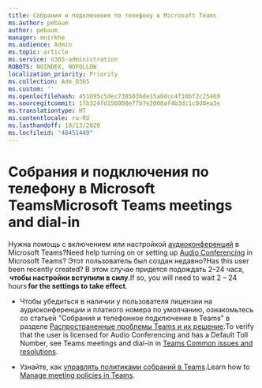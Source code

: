 ```yaml
---
title: Собрания и подключения по телефону в Microsoft Teams
ms.author: pebaum
author: pebaum
manager: mnirkhe
ms.audience: Admin
ms.topic: article
ms.service: o365-administration
ROBOTS: NOINDEX, NOFOLLOW
localization_priority: Priority
ms.collection: Adm_O365
ms.custom: ''
ms.openlocfilehash: 451695c5dec738503bde15a0dcc4f10bf2c25469
ms.sourcegitcommit: 1fb324fd156008e77b7e2008af4b3dc1c0d0ea3e
ms.translationtype: HT
ms.contentlocale: ru-RU
ms.lasthandoff: 10/13/2020
ms.locfileid: "48451449"
---
```

# <a name="microsoft-teams-meetings-and-dial-in"></a><span data-ttu-id="71149-102">Собрания и подключения по телефону в Microsoft Teams</span><span class="sxs-lookup"><span data-stu-id="71149-102">Microsoft Teams meetings and dial-in</span></span>

<span data-ttu-id="71149-103">Нужна помощь с включением или настройкой [аудиоконференций](https://docs.microsoft.com/microsoftteams/audio-conferencing-in-office-365) в Microsoft Teams?</span><span class="sxs-lookup"><span data-stu-id="71149-103">Need help turning on or setting up [Audio Conferencing](https://docs.microsoft.com/microsoftteams/audio-conferencing-in-office-365) in Microsoft Teams?</span></span> <span data-ttu-id="71149-104">Этот пользователь был создан недавно?</span><span class="sxs-lookup"><span data-stu-id="71149-104">Has this user been recently created?</span></span> <span data-ttu-id="71149-105">В этом случае придется подождать 2–24 часа,  **чтобы настройки вступили в силу**.</span><span class="sxs-lookup"><span data-stu-id="71149-105">If so, you will need to wait 2 – 24 hours **for the settings to take effect**.</span></span>

- <span data-ttu-id="71149-106">Чтобы убедиться в наличии у пользователя лицензии на аудиоконференции и платного номера по умолчанию, ознакомьтесь со статьей "Собрания и телефонное подключение в Teams" в разделе [Распространенные проблемы Teams и их решение](https://docs.microsoft.com/microsoftteams/known-issues).</span><span class="sxs-lookup"><span data-stu-id="71149-106">To verify that the user is licensed for Audio Conferencing and has a Default Toll Number, see Teams meetings and dial-in in [Teams Common issues and resolutions](https://docs.microsoft.com/microsoftteams/known-issues).</span></span>

- <span data-ttu-id="71149-107">Узнайте, как [управлять политиками собраний в Teams](https://docs.microsoft.com/microsoftteams/meeting-policies-in-teams).</span><span class="sxs-lookup"><span data-stu-id="71149-107">Learn how to [Manage meeting policies in Teams](https://docs.microsoft.com/microsoftteams/meeting-policies-in-teams).</span></span> 


